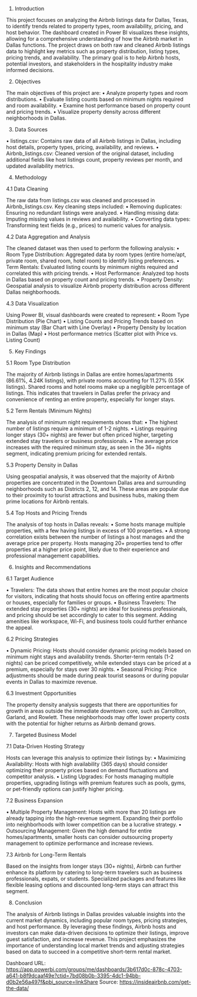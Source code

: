 1. Introduction

This project focuses on analyzing the Airbnb listings data for Dallas, Texas, to identify trends related to property types, room availability, pricing, and host behavior. The dashboard created in Power BI visualizes these insights, allowing for a comprehensive understanding of how the Airbnb market in Dallas functions.
The project draws on both raw and cleaned Airbnb listings data to highlight key metrics such as property distribution, listing types, pricing trends, and availability. The primary goal is to help Airbnb hosts, potential investors, and stakeholders in the hospitality industry make informed decisions.

2. Objectives

The main objectives of this project are:
•	Analyze property types and room distributions.
•	Evaluate listing counts based on minimum nights required and room availability.
•	Examine host performance based on property count and pricing trends.
•	Visualize property density across different neighborhoods in Dallas.

3. Data Sources

•	listings.csv: Contains raw data of all Airbnb listings in Dallas, including host details, property types, pricing, availability, and reviews.
•	Airbnb_listings.csv: Cleaned version of the original dataset, including additional fields like host listings count, property reviews per month, and updated availability metrics.

4. Methodology

4.1 Data Cleaning

The raw data from listings.csv was cleaned and processed in Airbnb_listings.csv. Key cleaning steps included:
•	Removing duplicates: Ensuring no redundant listings were analyzed.
•	Handling missing data: Imputing missing values in reviews and availability.
•	Converting data types: Transforming text fields (e.g., prices) to numeric values for analysis.

4.2 Data Aggregation and Analysis

The cleaned dataset was then used to perform the following analysis:
•	Room Type Distribution: Aggregated data by room types (entire home/apt, private room, shared room, hotel room) to identify listing preferences.
•	Term Rentals: Evaluated listing counts by minimum nights required and correlated this with pricing trends.
•	Host Performance: Analyzed top hosts in Dallas based on property count and pricing trends.
•	Property Density: Geospatial analysis to visualize Airbnb property distribution across different Dallas neighborhoods.

4.3 Data Visualization

Using Power BI, visual dashboards were created to represent:
•	Room Type Distribution (Pie Chart)
•	Listing Counts and Pricing Trends based on minimum stay (Bar Chart with Line Overlay)
•	Property Density by location in Dallas (Map)
•	Host performance metrics (Scatter plot with Price vs. Listing Count)

5. Key Findings

5.1 Room Type Distribution

The majority of Airbnb listings in Dallas are entire homes/apartments (86.61%, 4.24K listings), with private rooms accounting for 11.27% (0.55K listings). Shared rooms and hotel rooms make up a negligible percentage of listings. This indicates that travelers in Dallas prefer the privacy and convenience of renting an entire property, especially for longer stays.

5.2 Term Rentals (Minimum Nights)

The analysis of minimum night requirements shows that:
•	The highest number of listings require a minimum of 1-2 nights.
•	Listings requiring longer stays (30+ nights) are fewer but often priced higher, targeting extended stay travelers or business professionals.
•	The average price increases with the required minimum stay, as seen in the 36+ nights segment, indicating premium pricing for extended rentals.

5.3 Property Density in Dallas

Using geospatial analysis, it was observed that the majority of Airbnb properties are concentrated in the Downtown Dallas area and surrounding neighborhoods such as Districts 2, 12, and 14. These areas are popular due to their proximity to tourist attractions and business hubs, making them prime locations for Airbnb rentals.

5.4 Top Hosts and Pricing Trends

The analysis of top hosts in Dallas reveals:
•	Some hosts manage multiple properties, with a few having listings in excess of 100 properties.
•	A strong correlation exists between the number of listings a host manages and the average price per property. Hosts managing 20+ properties tend to offer properties at a higher price point, likely due to their experience and professional management capabilities.

6. Insights and Recommendations

6.1 Target Audience

•	Travelers: The data shows that entire homes are the most popular choice for visitors, indicating that hosts should focus on offering entire apartments or houses, especially for families or groups.
•	Business Travelers: The extended stay properties (30+ nights) are ideal for business professionals, and pricing should be set accordingly to cater to this segment. Adding amenities like workspace, Wi-Fi, and business tools could further enhance the appeal.

6.2 Pricing Strategies

•	Dynamic Pricing: Hosts should consider dynamic pricing models based on minimum night stays and availability trends. Shorter-term rentals (1-2 nights) can be priced competitively, while extended stays can be priced at a premium, especially for stays over 30 nights.
•	Seasonal Pricing: Price adjustments should be made during peak tourist seasons or during popular events in Dallas to maximize revenue.

6.3 Investment Opportunities

The property density analysis suggests that there are opportunities for growth in areas outside the immediate downtown core, such as Carrollton, Garland, and Rowlett. These neighborhoods may offer lower property costs with the potential for higher returns as Airbnb demand grows.

7. Targeted Business Model

7.1 Data-Driven Hosting Strategy

Hosts can leverage this analysis to optimize their listings by:
•	Maximizing Availability: Hosts with high availability (365 days) should consider optimizing their property prices based on demand fluctuations and competitor analysis.
•	Listing Upgrades: For hosts managing multiple properties, upgrading listings with premium features such as pools, gyms, or pet-friendly options can justify higher pricing.

7.2 Business Expansion

•	Multiple Property Management: Hosts with more than 20 listings are already tapping into the high-revenue segment. Expanding their portfolio into neighborhoods with lower competition can be a lucrative strategy.
•	Outsourcing Management: Given the high demand for entire homes/apartments, smaller hosts can consider outsourcing property management to optimize performance and increase reviews.

7.3 Airbnb for Long-Term Rentals

Based on the insights from longer stays (30+ nights), Airbnb can further enhance its platform by catering to long-term travelers such as business professionals, expats, or students. Specialized packages and features like flexible leasing options and discounted long-term stays can attract this segment.

8. Conclusion

The analysis of Airbnb listings in Dallas provides valuable insights into the current market dynamics, including popular room types, pricing strategies, and host performance. By leveraging these findings, Airbnb hosts and investors can make data-driven decisions to optimize their listings, improve guest satisfaction, and increase revenue.
This project emphasizes the importance of understanding local market trends and adjusting strategies based on data to succeed in a competitive short-term rental market.

Dashboard URL: https://app.powerbi.com/groups/me/dashboards/3b617d0c-878c-4703-a641-b8f9dcaaf49e?ctid=7bd08b0b-3395-4dc1-94bb-d0b2e56a497f&pbi_source=linkShare
Source: https://insideairbnb.com/get-the-data/

